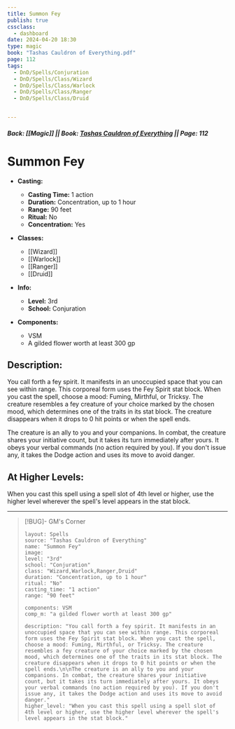 ```yaml
---
title: Summon Fey
publish: true
cssclass:
  - dashboard
date: 2024-04-20 18:30
type: magic
book: "Tashas Cauldron of Everything.pdf"
page: 112
tags:
  - DnD/Spells/Conjuration
  - DnD/Spells/Class/Wizard
  - DnD/Spells/Class/Warlock
  - DnD/Spells/Class/Ranger
  - DnD/Spells/Class/Druid


---
```


##### Back: [[Magic]] || Book: [Tashas Cauldron of Everything](https://drive.google.com/drive/folders/1O5bhpYizcIT5xxAoLOuzCRht_PVS7VSG?usp=sharing) || Page: 112

# Summon Fey

- **Casting:**
    - **Casting Time:** 1 action
    - **Duration:** Concentration, up to 1 hour
    - **Range:** 90 feet
    - **Ritual:** No
    - **Concentration:** Yes
- **Classes:**
    - [[Wizard]]
    - [[Warlock]]
    - [[Ranger]]
    - [[Druid]]

- **Info:**
    - **Level:** 3rd
    - **School:** Conjuration
- **Components:**
    - VSM
    - A gilded flower worth at least 300 gp

## Description:
You call forth a fey spirit. It manifests in an unoccupied space that you can see within range. This corporeal form uses the Fey Spirit stat block. When you cast the spell, choose a mood: Fuming, Mirthful, or Tricksy. The creature resembles a fey creature of your choice marked by the chosen mood, which determines one of the traits in its stat block. The creature disappears when it drops to 0 hit points or when the spell ends.

The creature is an ally to you and your companions. In combat, the creature shares your initiative count, but it takes its turn immediately after yours. It obeys your verbal commands (no action required by you). If you don't issue any, it takes the Dodge action and uses its move to avoid danger.

## At Higher Levels:
When you cast this spell using a spell slot of 4th level or higher, use the higher level wherever the spell's level appears in the stat block.

---

> [!BUG]- GM's Corner
>
> ```statblock
> layout: Spells
> source: "Tashas Cauldron of Everything"
> name: "Summon Fey"
> image: 
> level: "3rd"
> school: "Conjuration"
> class: "Wizard,Warlock,Ranger,Druid"
> duration: "Concentration, up to 1 hour"
> ritual: "No"
> casting_time: "1 action"
> range: "90 feet"
>
> components: VSM
> comp_m: "a gilded flower worth at least 300 gp"
>
> description: "You call forth a fey spirit. It manifests in an unoccupied space that you can see within range. This corporeal form uses the Fey Spirit stat block. When you cast the spell, choose a mood: Fuming, Mirthful, or Tricksy. The creature resembles a fey creature of your choice marked by the chosen mood, which determines one of the traits in its stat block. The creature disappears when it drops to 0 hit points or when the spell ends.\n\nThe creature is an ally to you and your companions. In combat, the creature shares your initiative count, but it takes its turn immediately after yours. It obeys your verbal commands (no action required by you). If you don't issue any, it takes the Dodge action and uses its move to avoid danger."
> higher_level: "When you cast this spell using a spell slot of 4th level or higher, use the higher level wherever the spell's level appears in the stat block."
> ```
